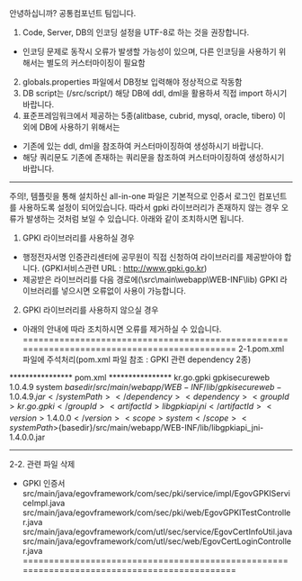 안녕하십니까? 공통컴포넌트 팀입니다.

1. Code, Server, DB의 인코딩 설정을 UTF-8로 하는 것을 권장합니다.
 - 인코딩 문제로 동작시 오류가 발생할 가능성이 있으며, 다른 인코딩을 사용하기 위해서는 별도의 커스터마이징이 필요함
2. globals.properties 파일에서 DB정보 입력해야 정상적으로 작동함
3. DB script는 (/src/script/) 해당 DB에 ddl, dml을 활용하셔 직접 import 하시기 바랍니다.
4. 표준프레임워크에서 제공하는 5종(alitbase, cubrid, mysql, oracle, tibero) 이외에 DB에 사용하기 위해서는
 - 기존에 있는 ddl, dml을 참조하여 커스터마이징하여  생성하시기 바랍니다.
 - 해당 쿼리문도 기존에 존재하는 쿼리문을 참조하여 커스터마이징하여 생성하시기 바랍니다.
   
----------------------------------------------------------------------------------------------------
주의!, 템플릿을 통해 설치하신 all-in-one 파일은 기본적으로 인증서 로그인 컴포넌트를 사용하도록 설정이 되어있습니다.
따라서 gpki 라이브러리가 존재하지 않는 경우 오류가 발생하는 것처럼 보일 수 있습니다.
아래와 같이 조치하시면 됩니다.

1. GPKI 라이브러리를 사용하실 경우 
 - 행정전자서명 인증관리센터에 공무원이 직접 신청하여 라이브러리를 제공받아야 합니다.
   (GPKI서비스관련 URL : http://www.gpki.go.kr)
 - 제공받은 라이브러리를 다음 경로에(\src\main\webapp\WEB-INF\lib) GPKI 라이브러리를 넣으시면 오류없이 사용이 가능합니다.
 
2. GPKI 라이브러리를 사용하지 않으실 경우
 - 아래의 안내에 따라 조치하시면 오류를 제거하실 수 있습니다.
============================================================================================
2-1.pom.xml 파일에 주석처리(pom.xml 파일 참조 : GPKI 관련 dependency 2종)

**************** pom.xml ****************
	<!-- GPKI인증서 로그인처리 라이브러리 -->
	<dependency>
		<groupId>kr.go.gpki</groupId>
		<artifactId>gpkisecureweb</artifactId>
		<version>1.0.4.9</version>
		<scope>system</scope>
		<systemPath>${basedir}/src/main/webapp/WEB-INF/lib/gpkisecureweb-1.0.4.9.jar</systemPath>
	</dependency>
	<dependency>
		<groupId>kr.go.gpki</groupId>
		<artifactId>libgpkiapi_jni</artifactId>
		<version>1.4.0.0</version>
		<scope>system</scope>
		<systemPath>${basedir}/src/main/webapp/WEB-INF/lib/libgpkiapi_jni-1.4.0.0.jar</systemPath>
	</dependency>
*****************************************

2-2. 관련 파일 삭제
* GPKI 인증서
src/main/java/egovframework/com/sec/pki/service/impl/EgovGPKIServiceImpl.java
src/main/java/egovframework/com/sec/pki/web/EgovGPKITestController.java
src/main/java/egovframework/com/utl/sec/service/EgovCertInfoUtil.java
src/main/java/egovframework/com/utl/sec/web/EgovCertLoginController.java
============================================================================================